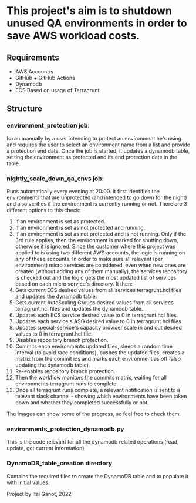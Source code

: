 # This project's aim is to shutdown unused QA environments in order to save AWS workload costs.

## Requirements
* AWS Account/s
* GitHub + GitHub Actions
* Dynamodb
* ECS
Based on usage of Terragrunt

## Structure
### environment_protection job:
Is ran manually by a user intending to protect an environment he's using and requires the user to select an environment name from a list and provide a protection end date.
Once the job is started, it updates a dynamodb table, setting the environment as protected and its end protection date in the table.

### nightly_scale_down_qa_envs job:
Runs automatically every evening at 20:00.
It first identifies the environments that are unprotected (and intended to go down for the night) and also verifies if the environment is currently running or not.
There are 3 different options to this check:
1. If an environment is set as protected.
2. If an environment is set as not protected and running.
3. If an environment is set as not protected and is not running.
Only if the 3rd rule applies, then the environment is marked for shutting down, otherwise it is ignored.
Since the customer where this project was applied to is using two different AWS accounts, the logic is running on any of these accounts.
In order to make sure all relevant (per environment) micro services are considered, even when new ones are created (without adding any of them manually), the services repository is checked out and the logic gets the most updated list of services based on each micro service's directory.
It then:
1. Gets current ECS desired values from all services terragrunt.hcl files and updates the dynamodb table.
2. Gets current AutoScaling Groups desired values from all services terragrunt.hcl files and updates the dynamodb table.
3. Updates each ECS service desired value to 0 in terragrunt.hcl files.
4. Updates each service's ASG desired value to 0 in terragrunt.hcl files.
5. Updates special-service's capacity provider scale in and out desired values to 0 in terragrunt.hcl file.
6. Disables repository branch protection.
7. Commits each environments updated files, sleeps a random time interval (to avoid race conditions), pushes the updated files, creates a matrix from the commit ids and marks each environment as off (also updating the dynamodb table).
8. Re-enables repository branch protection.
9. Then the workflow monitors the commits matrix, waiting for all environments terragrunt runs to complete.
10. Once all terragrunt runs complete, a relevant notification is sent to a relevant slack channel - showing which environments have been taken down and whether they completed successfully or not.

The images can show some of the progress, so feel free to check them.

### environments_protection_dynamodb.py
This is the code relevant for all the dynamodb related operations (read, update, get current information)


### DynamoDB_table_creation directory
Contains the required files to create the DynamoDB table and to populate it with initial values.



Project by Itai Ganot, 2022